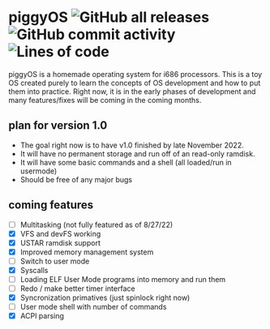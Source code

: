 # piggyOS ![GitHub all releases](https://img.shields.io/github/downloads/GlowInTheDark123/piggyOS/total) ![GitHub commit activity](https://img.shields.io/github/commit-activity/m/GlowInTheDark123/piggyOS?color=green) ![Lines of code](https://img.shields.io/tokei/lines/github/GlowInTheDark123/piggyOS)

piggyOS is a homemade operating system for i686 processors. This is a toy OS created purely
to learn the concepts of OS development and how to put them into practice. Right now, it 
is in the early phases of development and many features/fixes will be coming in the coming months.

## plan for version 1.0
- The goal right now is to have v1.0 finished by late November 2022.
- It will have no permanent storage and run off of an read-only ramdisk.
- It will have some basic commands and a shell (all loaded/run in usermode)
- Should be free of any major bugs

## coming features
- [ ] Multitasking (not fully featured as of 8/27/22)
- [X] VFS and devFS working
- [X] USTAR ramdisk support
- [x] Improved memory management system
- [ ] Switch to user mode
- [X] Syscalls
- [ ] Loading ELF User Mode programs into memory and run them
- [ ] Redo / make better timer interface
- [X] Syncronization primatives (just spinlock right now)
- [ ] User mode shell with number of commands
- [X] ACPI parsing
